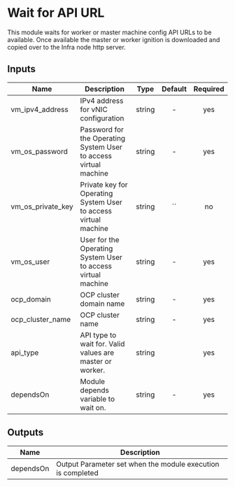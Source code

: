 <!---
Copyright IBM Corp. 2019, 2019
--->

# Wait for API URL
This module waits for worker or master machine config API URLs to be available. 
Once available the master or worker ignition is downloaded and copied over to the Infra node http server.

## Inputs

| Name | Description | Type | Default | Required |
|------|-------------|:----:|:-----:|:-----:|
| vm_ipv4_address | IPv4 address for vNIC configuration | string | - | yes |
| vm_os_password | Password for the Operating System User to access virtual machine | string | - | yes |
| vm_os_private_key | Private key for Operating System User to access virtual machine | string | `` | no |
| vm_os_user | User for the Operating System User to access virtual machine | string | - | yes |
| ocp_domain | OCP cluster domain name | string | - | yes |
| ocp_cluster_name | OCP cluster name | string | - | yes |
| api_type | API type to wait for. Valid values are master or worker. | string |  | yes |
| dependsOn | Module depends variable to wait on. | string | - | yes |

## Outputs

| Name | Description |
|------|-------------|
| dependsOn | Output Parameter set when the module execution is completed |